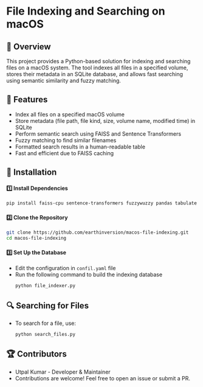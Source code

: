 # File Indexing and Searching on macOS
## 📌 Overview

This project provides a Python-based solution for indexing and searching files on a macOS system. The tool indexes all files in a specified volume, stores their metadata in an SQLite database, and allows fast searching using semantic similarity and fuzzy matching.

## 🚀 Features
- Index all files on a specified macOS volume
- Store metadata (file path, file kind, size, volume name, modified time) in SQLite
- Perform semantic search using FAISS and Sentence Transformers
- Fuzzy matching to find similar filenames
- Formatted search results in a human-readable table
- Fast and efficient due to FAISS caching

## 🔧 Installation

#### 1️⃣ Install Dependencies
```bash
pip install faiss-cpu sentence-transformers fuzzywuzzy pandas tabulate tqdm sqlite3 numpy python-Levenshtein
```

#### 2️⃣ Clone the Repository
```bash
git clone https://github.com/earthinversion/macos-file-indexing.git
cd macos-file-indexing
```

#### 3️⃣ Set Up the Database
- Edit the configuration in `confil.yaml` file
- Run the following command to build the indexing database
    ```bash
    python file_indexer.py
    ```

## 🔍 Searching for Files
- To search for a file, use:
    ```bash
    python search_files.py
    ```

## 🏆 Contributors
- Utpal Kumar - Developer & Maintainer
- Contributions are welcome! Feel free to open an issue or submit a PR.